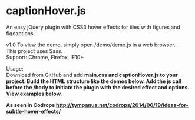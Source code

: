 # captionHover.js
An easy jQuery plugin with CSS3 hover effects for tiles with figures and figcaptions.

 v1.0
 To view the demo, simply open /demo/demo.js in a web browser.  
 This project uses Sass.   
 Support: Chrome, Firefox, IE10+
 
 Usage:  
  Download from GitHub and add <strong>main.css and captionHover.js to your project.
	Build the HTML structure like the demos below. 
	Add the js call before the /body to initiate the plugin with the desired effect and options. View examples below.
	
As seen in Codrops http://tympanus.net/codrops/2014/06/19/ideas-for-subtle-hover-effects/
